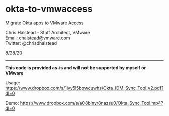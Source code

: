 # okta-to-vmwaccess
Migrate Okta apps to VMware Access

Chris Halstead - Staff Architect, VMware  
Email: chalstead@vmware.com  
Twitter: @chrisdhalstead  

8/28/20

------

**This code is provided as-is and will not be supported by myself or VMware**

Usage:  https://www.dropbox.com/s/1jvy5l5bpwcuwhs/Okta_IDM_Sync_Tool_v2.pdf?dl=0

Demo:  https://www.dropbox.com/s/a08binyr8nazsu0/Okta_Sync_Tool.mp4?dl=0